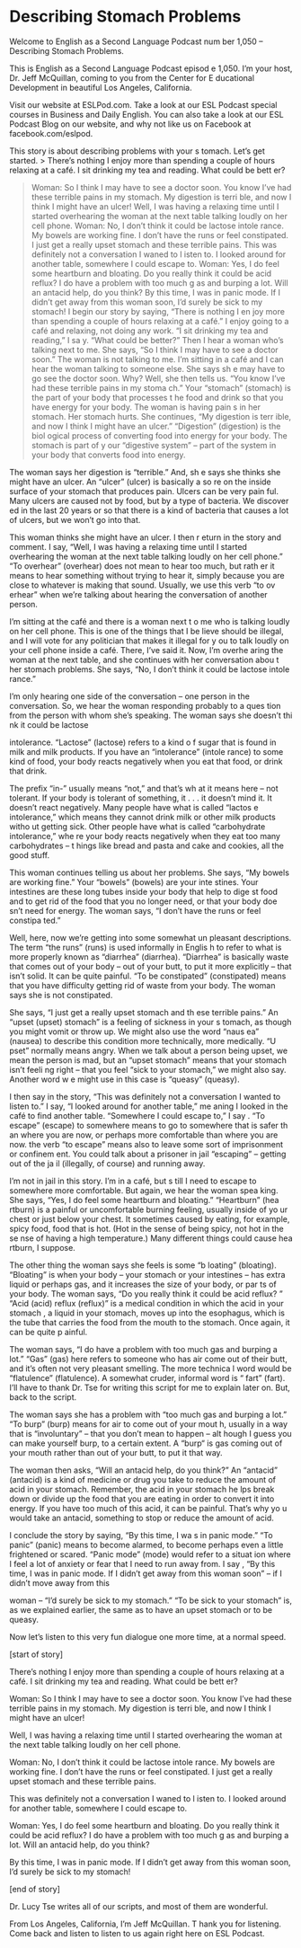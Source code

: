 # Describing Stomach Problems

Welcome to English as a Second Language Podcast num ber 1,050 – Describing Stomach Problems.

This is English as a Second Language Podcast episod e 1,050. I’m your host, Dr. Jeff McQuillan, coming to you from the Center for E ducational Development in beautiful Los Angeles, California.

Visit our website at ESLPod.com. Take a look at our  ESL Podcast special courses in Business and Daily English. You can also  take a look at our ESL Podcast Blog on our website, and why not like us on  Facebook at facebook.com/eslpod.

This story is about describing problems with your s tomach. Let’s get started.  > There’s nothing I enjoy more than spending a couple  of hours relaxing at a café. I sit drinking my tea and reading. What could be bett er?
> Woman: So I think I may have to see a doctor soon. You know I’ve had these terrible pains in my stomach. My digestion is terri ble, and now I think I might have an ulcer!
> Well, I was having a relaxing time until I started overhearing the woman at the next table talking loudly on her cell phone.
> Woman: No, I don’t think it could be lactose intole rance. My bowels are working fine. I don’t have the runs or feel constipated. I just get a really upset stomach and these terrible pains.
> This was definitely not a conversation I waned to l isten to. I looked around for another table, somewhere I could escape to.
> Woman: Yes, I do feel some heartburn and bloating. Do you really think it could be acid reflux? I do have a problem with too much g as and burping a lot. Will an antacid help, do you think?
> By this time, I was in panic mode. If I didn’t get away from this woman soon, I’d surely be sick to my stomach!
> I begin our story by saying, “There is nothing I en joy more than spending a couple of hours relaxing at a café.” I enjoy going to a café and relaxing, not doing any work. “I sit drinking my tea and reading,” I sa y. “What could be better?” Then I hear a woman who’s talking next to me. She says, “So I think I may have to see a doctor soon.” The woman is not talking to me. I’m  sitting in a café and I can hear the woman talking to someone else. She says sh e may have to go see the doctor soon. Why? Well, she then tells us. “You know I’ve had these terrible pains in my stoma ch.” Your “stomach” (stomach) is the part of your body that processes t he food and drink so that you have energy for your body. The woman is having pain s in her stomach. Her stomach hurts. She continues, “My digestion is terr ible, and now I think I might have an ulcer.” “Digestion” (digestion) is the biol ogical process of converting food into energy for your body. The stomach is part of y our “digestive system” – part of the system in your body that converts food into energy.

The woman says her digestion is “terrible.” And, sh e says she thinks she might have an ulcer. An “ulcer” (ulcer) is basically a so re on the inside surface of your stomach that produces pain. Ulcers can be very pain ful. Many ulcers are caused not by food, but by a type of bacteria. We discover ed in the last 20 years or so that there is a kind of bacteria that causes a lot of ulcers, but we won’t go into that.

This woman thinks she might have an ulcer. I then r eturn in the story and comment. I say, “Well, I was having a relaxing time  until I started overhearing the woman at the next table talking loudly on her cell phone.” “To overhear” (overhear) does not mean to hear too much, but rath er it means to hear something without trying to hear it, simply because  you are close to whatever is making that sound. Usually, we use this verb “to ov erhear” when we’re talking about hearing the conversation of another person.

I’m sitting at the café and there is a woman next t o me who is talking loudly on her cell phone. This is one of the things that I be lieve should be illegal, and I will vote for any politician that makes it illegal for y ou to talk loudly on your cell phone inside a café. There, I’ve said it. Now, I’m overhe aring the woman at the next table, and she continues with her conversation abou t her stomach problems. She says, “No, I don’t think it could be lactose intole rance.”

I’m only hearing one side of the conversation – one  person in the conversation. So, we hear the woman responding probably to a ques tion from the person with whom she’s speaking. The woman says she doesn’t thi nk it could be lactose

intolerance. “Lactose” (lactose) refers to a kind o f sugar that is found in milk and milk products. If you have an “intolerance” (intole rance) to some kind of food, your body reacts negatively when you eat that food,  or drink that drink.

The prefix “in-” usually means “not,” and that’s wh at it means here – not tolerant. If your body is tolerant of something, it . . . it doesn’t mind it. It doesn’t react negatively. Many people have what is called “lactos e intolerance,” which means they cannot drink milk or other milk products witho ut getting sick. Other people have what is called “carbohydrate intolerance,” whe re your body reacts negatively when they eat too many carbohydrates – t hings like bread and pasta and cake and cookies, all the good stuff.

This woman continues telling us about her problems.  She says, “My bowels are working fine.” Your “bowels” (bowels) are your inte stines. Your intestines are these long tubes inside your body that help to dige st food and to get rid of the food that you no longer need, or that your body doe sn’t need for energy. The woman says, “I don’t have the runs or feel constipa ted.”

Well, here, now we’re getting into some somewhat un pleasant descriptions. The term “the runs” (runs) is used informally in Englis h to refer to what is more properly known as “diarrhea” (diarrhea). “Diarrhea”  is basically waste that comes out of your body – out of your butt, to put it more  explicitly – that isn’t solid. It can be quite painful. “To be constipated” (constipated)  means that you have difficulty getting rid of waste from your body. The woman says  she is not constipated.

She says, “I just get a really upset stomach and th ese terrible pains.” An “upset (upset) stomach” is a feeling of sickness in your s tomach, as though you might vomit or throw up. We might also use the word “naus ea” (nausea) to describe this condition more technically, more medically. “U pset” normally means angry. When we talk about a person being upset, we mean the person is mad, but an “upset stomach” means that your stomach isn’t feeli ng right – that you feel “sick to your stomach,” we might also say. Another word w e might use in this case is “queasy” (queasy).

I then say in the story, “This was definitely not a  conversation I wanted to listen to.” I say, “I looked around for another table,” me aning I looked in the café to find another table. “Somewhere I could escape to,” I say . “To escape” (escape) to somewhere means to go to somewhere that is safer th an where you are now, or perhaps more comfortable than where you are now. the verb “to escape” means also to leave some sort of imprisonment or confinem ent. You could talk about a prisoner in jail “escaping” – getting out of the ja il (illegally, of course) and running away.

 I’m not in jail in this story. I’m in a café, but s till I need to escape to somewhere more comfortable. But again, we hear the woman spea king. She says, “Yes, I do feel some heartburn and bloating.” “Heartburn” (hea rtburn) is a painful or uncomfortable burning feeling, usually inside of yo ur chest or just below your chest. It sometimes caused by eating, for example, spicy food, food that is hot. (Hot in the sense of being spicy, not hot in the se nse of having a high temperature.) Many different things could cause hea rtburn, I suppose.

The other thing the woman says she feels is some “b loating” (bloating). “Bloating” is when your body – your stomach or your intestines  – has extra liquid or perhaps gas, and it increases the size of your body, or par ts of your body. The woman says, “Do you really think it could be acid reflux? ” “Acid (acid) reflux (reflux)” is a medical condition in which the acid in your stomach , a liquid in your stomach, moves up into the esophagus, which is the tube that  carries the food from the mouth to the stomach. Once again, it can be quite p ainful.

The woman says, “I do have a problem with too much gas and burping a lot.” “Gas” (gas) here refers to someone who has air come  out of their butt, and it’s often not very pleasant smelling. The more technica l word would be “flatulence” (flatulence). A somewhat cruder, informal word is “ fart” (fart). I’ll have to thank Dr. Tse for writing this script for me to explain later  on. But, back to the script.

The woman says she has a problem with “too much gas  and burping a lot.” “To burp” (burp) means for air to come out of your mout h, usually in a way that is “involuntary” – that you don’t mean to happen – alt hough I guess you can make yourself burp, to a certain extent. A “burp“ is gas  coming out of your mouth rather than out of your butt, to put it that way.

The woman then asks, “Will an antacid help, do you think?” An “antacid” (antacid) is a kind of medicine or drug you take to  reduce the amount of acid in your stomach. Remember, the acid in your stomach he lps break down or divide up the food that you are eating in order to convert  it into energy. If you have too much of this acid, it can be painful. That’s why yo u would take an antacid, something to stop or reduce the amount of acid.

I conclude the story by saying, “By this time, I wa s in panic mode.” “To panic” (panic) means to become alarmed, to become perhaps even a little frightened or scared. “Panic mode” (mode) would refer to a situat ion where I feel a lot of anxiety or fear that I need to run away from. I say , “By this time, I was in panic mode. If I didn’t get away from this woman soon” – if I didn’t move away from this

woman – “I’d surely be sick to my stomach.” “To be sick to your stomach” is, as we explained earlier, the same as to have an upset stomach or to be queasy.

Now let’s listen to this very fun dialogue one more  time, at a normal speed.

[start of story]

There’s nothing I enjoy more than spending a couple  of hours relaxing at a café. I sit drinking my tea and reading. What could be bett er?

Woman: So I think I may have to see a doctor soon. You know I’ve had these terrible pains in my stomach. My digestion is terri ble, and now I think I might have an ulcer!

Well, I was having a relaxing time until I started overhearing the woman at the next table talking loudly on her cell phone.

Woman: No, I don’t think it could be lactose intole rance. My bowels are working fine. I don’t have the runs or feel constipated. I just get a really upset stomach and these terrible pains.

This was definitely not a conversation I waned to l isten to. I looked around for another table, somewhere I could escape to.

Woman: Yes, I do feel some heartburn and bloating. Do you really think it could be acid reflux? I do have a problem with too much g as and burping a lot. Will an antacid help, do you think?

By this time, I was in panic mode. If I didn’t get away from this woman soon, I’d surely be sick to my stomach!

[end of story]

Dr. Lucy Tse writes all of our scripts, and most of  them are wonderful.

From Los Angeles, California, I’m Jeff McQuillan. T hank you for listening. Come back and listen to listen to us again right here on  ESL Podcast.

